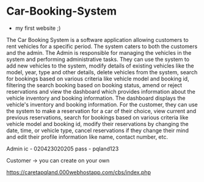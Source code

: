 # Car-Booking-System
- my first website ;)

The Car Booking System is a software application allowing customers to rent vehicles for a specific period. The system caters to both the customers and the admin. The Admin is responsible for managing the vehicles in the system and performing administrative tasks. They can use the system to add new vehicles to the system, modify details of existing vehicles like the model, year, type and other details, delete vehicles from the system, search for bookings based on various criteria like vehicle model and booking id, filtering the search booking based on booking status, amend or reject reservations and view the dashboard which provides information about the vehicle inventory and booking information. The dashboard displays the vehicle's inventory and booking information.
For the customer, they can use the system to make a reservation for a car of their choice, view current and previous reservations, search for bookings based on various criteria like vehicle model and booking id, modify their reservations by changing the date, time, or vehicle type, cancel reservations if they change their mind and edit their profile information like name, contact number, etc.

Admin
ic - 020423020205 pass - pqland123

Customer
-> you can create on your own

https://caretapqland.000webhostapp.com/cbs/index.php

